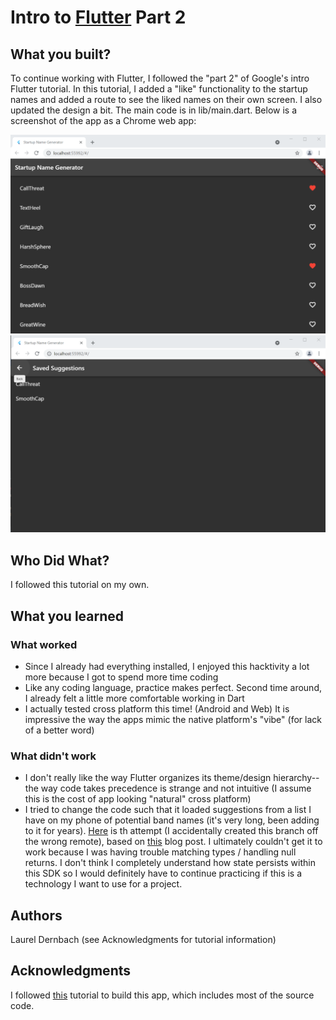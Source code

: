 # Intro to [Flutter](https://flutter.dev/) Part 2

## What you built? 

To continue working with Flutter, I followed the "part 2" of Google's intro Flutter tutorial.
In this tutorial, I added a "like" functionality to the startup names and added a route to see the
liked names on their own screen. I also updated the design a bit.
The main code is in lib/main.dart.
Below is a screenshot of the app as a Chrome web app:

![](chrome1.png)
![](chrome2.png)

## Who Did What?

I followed this tutorial on my own.

## What you learned

### What worked

* Since I already had everything installed, I enjoyed this hacktivity a lot more because I got to spend more time coding
* Like any coding language, practice makes perfect. Second time around, I already felt a little more comfortable working in Dart
* I actually tested cross platform this time! (Android and Web) It is impressive the way the apps mimic the native platform's "vibe" (for lack of a better word)

### What didn't work

* I don't really like the way Flutter organizes its theme/design hierarchy--the way code takes precedence is strange and not intuitive
  (I assume this is the cost of app looking "natural" cross platform)
* I tried to change the code such that it loaded suggestions from a list I have on my phone of
potential band names (it's very long, been adding to it for years). [Here](https://github.com/dartmouth-cs98/hack-a-thing-21f-1-laurel-dernbach/tree/bandnames-trial) is th attempt
(I accidentally created this branch off the wrong remote), based on [this](https://toastguyz.com/flutter/read-and-write-files-in-flutter) blog post.
I ultimately couldn't get it to work because I was having trouble matching types / handling null returns.
I don't think I completely understand how state persists within this SDK so I would definitely have to continue practicing if this is a technology I want to use for a project.

## Authors

Laurel Dernbach (see Acknowledgments for tutorial information)

## Acknowledgments

I followed [this](https://codelabs.developers.google.com/codelabs/first-flutter-app-pt2/#0)
tutorial to build this app, which includes most of the source code.

